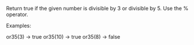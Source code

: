 Return true if the given number is divisible by 3 or divisible by 5.
Use the % operator.

Examples:

  or35(3) → true
  or35(10) → true
  or35(8) → false